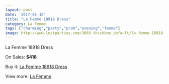 ```yaml
---
layout: post
date: '2017-01-18'
title: "La Femme 18918 Dress"
category: La Femme
tags: ["charming","party","prom","evening","femme"]
image: http://www.lustparties.com/3665-thickbox_default/la-femme-18918-dress.jpg
---
```

La Femme 18918 Dress

On Sales: **$418**
<a href="https://www.lustparties.com/en/la-femme/1213-la-femme-18918-dress.html"><amp-img layout="responsive" width="600" height="600" src="//www.lustparties.com/3665-thickbox_default/la-femme-18918-dress.jpg" alt="La Femme 18918 Dress 0" /></a>
<a href="https://www.lustparties.com/en/la-femme/1213-la-femme-18918-dress.html"><amp-img layout="responsive" width="600" height="600" src="//www.lustparties.com/3672-thickbox_default/la-femme-18918-dress.jpg" alt="La Femme 18918 Dress 1" /></a>
<a href="https://www.lustparties.com/en/la-femme/1213-la-femme-18918-dress.html"><amp-img layout="responsive" width="600" height="600" src="//www.lustparties.com/3671-thickbox_default/la-femme-18918-dress.jpg" alt="La Femme 18918 Dress 2" /></a>
<a href="https://www.lustparties.com/en/la-femme/1213-la-femme-18918-dress.html"><amp-img layout="responsive" width="600" height="600" src="//www.lustparties.com/3670-thickbox_default/la-femme-18918-dress.jpg" alt="La Femme 18918 Dress 3" /></a>
<a href="https://www.lustparties.com/en/la-femme/1213-la-femme-18918-dress.html"><amp-img layout="responsive" width="600" height="600" src="//www.lustparties.com/3669-thickbox_default/la-femme-18918-dress.jpg" alt="La Femme 18918 Dress 4" /></a>
<a href="https://www.lustparties.com/en/la-femme/1213-la-femme-18918-dress.html"><amp-img layout="responsive" width="600" height="600" src="//www.lustparties.com/3668-thickbox_default/la-femme-18918-dress.jpg" alt="La Femme 18918 Dress 5" /></a>
<a href="https://www.lustparties.com/en/la-femme/1213-la-femme-18918-dress.html"><amp-img layout="responsive" width="600" height="600" src="//www.lustparties.com/3667-thickbox_default/la-femme-18918-dress.jpg" alt="La Femme 18918 Dress 6" /></a>
<a href="https://www.lustparties.com/en/la-femme/1213-la-femme-18918-dress.html"><amp-img layout="responsive" width="600" height="600" src="//www.lustparties.com/3666-thickbox_default/la-femme-18918-dress.jpg" alt="La Femme 18918 Dress 7" /></a>

Buy it: [La Femme 18918 Dress](https://www.lustparties.com/en/la-femme/1213-la-femme-18918-dress.html "La Femme 18918 Dress")

View more: [La Femme](https://www.lustparties.com/en/4-la-femme "La Femme")